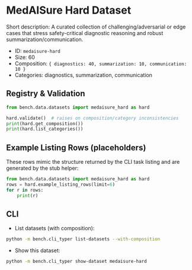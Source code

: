 # MedAISure Hard Dataset

Short description: A curated collection of challenging/adversarial or edge cases that stress safety-critical diagnostic reasoning and robust summarization/communication.

- ID: `medaisure-hard`
- Size: 60
- Composition: `{ diagnostics: 40, summarization: 10, communication: 10 }`
- Categories: diagnostics, summarization, communication

## Registry & Validation

```python
from bench.data.datasets import medaisure_hard as hard

hard.validate()  # raises on composition/category inconsistencies
print(hard.get_composition())
print(hard.list_categories())
```

## Example Listing Rows (placeholders)

These rows mimic the structure returned by the CLI task listing and are generated by the stub helper:

```python
from bench.data.datasets import medaisure_hard as hard
rows = hard.example_listing_rows(limit=6)
for r in rows:
    print(r)
```

## CLI

- List datasets (with composition):

```bash
python -m bench.cli_typer list-datasets --with-composition
```

- Show this dataset:

```bash
python -m bench.cli_typer show-dataset medaisure-hard
```
